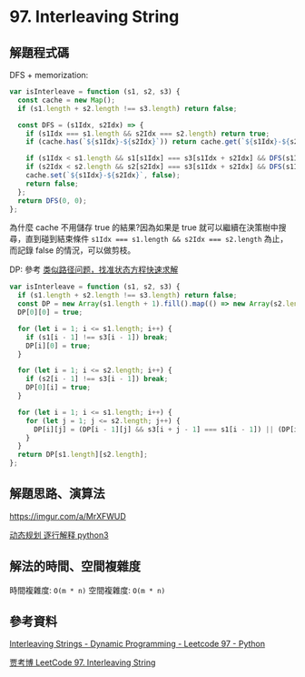 # 97. Interleaving String

## 解題程式碼

DFS + memorization:

```javascript
var isInterleave = function (s1, s2, s3) {
  const cache = new Map();
  if (s1.length + s2.length !== s3.length) return false;

  const DFS = (s1Idx, s2Idx) => {
    if (s1Idx === s1.length && s2Idx === s2.length) return true;
    if (cache.has(`${s1Idx}-${s2Idx}`)) return cache.get(`${s1Idx}-${s2Idx}`);

    if (s1Idx < s1.length && s1[s1Idx] === s3[s1Idx + s2Idx] && DFS(s1Idx + 1, s2Idx)) return true;
    if (s2Idx < s2.length && s2[s2Idx] === s3[s1Idx + s2Idx] && DFS(s1Idx, s2Idx + 1)) return true;
    cache.set(`${s1Idx}-${s2Idx}`, false);
    return false;
  };
  return DFS(0, 0);
};
```

為什麼 cache 不用儲存 true 的結果?因為如果是 true 就可以繼續在決策樹中搜尋，直到碰到結束條件 `s1Idx === s1.length && s2Idx === s2.length` 為止，而記錄 false 的情況，可以做剪枝。

DP: 參考 [类似路径问题，找准状态方程快速求解](https://leetcode.cn/problems/interleaving-string/solutions/335561/lei-si-lu-jing-wen-ti-zhao-zhun-zhuang-tai-fang-ch/)

```javascript
var isInterleave = function (s1, s2, s3) {
  if (s1.length + s2.length !== s3.length) return false;
  const DP = new Array(s1.length + 1).fill().map(() => new Array(s2.length + 1).fill(false));
  DP[0][0] = true;

  for (let i = 1; i <= s1.length; i++) {
    if (s1[i - 1] !== s3[i - 1]) break;
    DP[i][0] = true;
  }

  for (let i = 1; i <= s2.length; i++) {
    if (s2[i - 1] !== s3[i - 1]) break;
    DP[0][i] = true;
  }

  for (let i = 1; i <= s1.length; i++) {
    for (let j = 1; j <= s2.length; j++) {
      DP[i][j] = (DP[i - 1][j] && s3[i + j - 1] === s1[i - 1]) || (DP[i][j - 1] && s3[i + j - 1] === s2[j - 1]);
    }
  }
  return DP[s1.length][s2.length];
};
```

## 解題思路、演算法

https://imgur.com/a/MrXFWUD

[动态规划 逐行解释 python3](https://leetcode.cn/problems/interleaving-string/solutions/48146/dong-tai-gui-hua-zhu-xing-jie-shi-python3-by-zhu-3/)

## 解法的時間、空間複雜度

時間複雜度: `O(m * n)`
空間複雜度: `O(m * n)`

## 參考資料

[Interleaving Strings - Dynamic Programming - Leetcode 97 - Python](https://youtu.be/3Rw3p9LrgvE)

[贾考博 LeetCode 97. Interleaving String](https://youtu.be/rNC9u7nuf8c)
